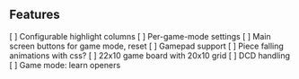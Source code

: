 ## Features

[ ] Configurable highlight columns
[ ] Per-game-mode settings
[ ] Main screen buttons for game mode, reset
[ ] Gamepad support
[ ] Piece falling animations with css?
[ ] 22x10 game board with 20x10 grid
[ ] DCD handling
[ ] Game mode: learn openers
